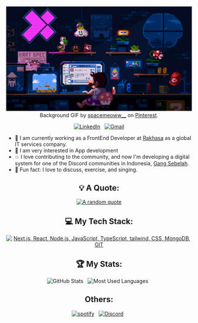 <div align="center">

[![Hi my friend, I'm Edo!](assets/base-background.gif)](https://edo0edo.me)
Background GIF by [spacemeoww__](https://pin.it/Dz3KHp6) on [Pinterest](https://www.pinterest.com/).

[![LinkedIn](https://skillicons.dev/icons?i=linkedin)](https://www.linkedin.com/in/edo0edo/) &nbsp;
[![Gmail](https://skillicons.dev/icons?i=gmail)](mailto:edwardedo603@gmail.com?subject=Hello%20Edo,%20From%20Github)

</div>

- 💼 I am currently working as a FrontEnd Developer at [Rakhasa](https://rakhasa.com) as a global IT services company.
- 🚀 I am very interested in App development
- 💥 I love contributing to the community, and now I'm developing a digital system for one of the Discord communities in
  Indonesia, [Gang Sebelah](https://gangsebelah.com).
- 💢 Fun fact: I love to discuss, exercise, and singing.

<div align="center">

## 💡 A Quote:

[![A random quote](https://quotes-github-readme.vercel.app/api?type=horizontal&theme=dark)](https://github.com/piyushsuthar/github-readme-quotes)

## 💻 My Tech Stack:

[![Next.js, React, Node.js, JavaScript, TypeScript, tailwind, CSS, MongoDB, GIT](https://skillicons.dev/icons?i=next,react,nodejs,js,ts,tailwind,css,mongodb,git)](https://skillicons.dev)

## 🏆 My Stats:

<p>
    <img height=175 alt="GitHub Stats" src="https://github-readme-stats.vercel.app/api?username=do-zoo&show_icons=true&count_private=true&theme=dark" />&nbsp;&nbsp;
    <img height=175 alt="Most Used Languages" src="https://github-readme-stats.vercel.app/api/top-langs/?username=do-zoo&layout=compact&theme=dark" />&nbsp;&nbsp;
</p>

## Others:

<p>
    <a target="_blank"href="https://open.spotify.com/user/31cxz2xpakdrtnesnjjpokyjuqxq"><img alt="spotify" src="https://img.shields.io/badge/Spotify-1ED760?style=for-the-badge&logo=spotify&logoColor=white" /></a>&nbsp;&nbsp;
    <a target="_blank"href="https://discord.com"><img alt="Discord" src="https://img.shields.io/badge/Discord-%235865F2.svg?style=for-the-badge&logo=discord&logoColor=white" /></a>&nbsp;&nbsp;
</p>

</div>


